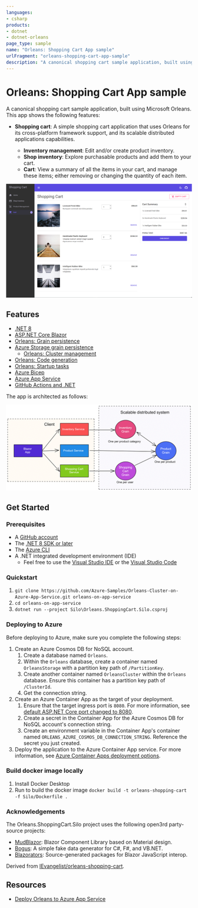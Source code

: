 ```yaml
---
languages:
- csharp
products:
- dotnet
- dotnet-orleans
page_type: sample
name: "Orleans: Shopping Cart App sample"
urlFragment: "orleans-shopping-cart-app-sample"
description: "A canonical shopping cart sample application, built using Microsoft Orleans."
---
```


# Orleans: Shopping Cart App sample

A canonical shopping cart sample application, built using Microsoft Orleans. This app shows the following features:

- **Shopping cart**: A simple shopping cart application that uses Orleans for its cross-platform framework support, and its scalable distributed applications capabilities.

  - **Inventory management**: Edit and/or create product inventory.
  - **Shop inventory**: Explore purchasable products and add them to your cart.
  - **Cart**: View a summary of all the items in your cart, and manage these items; either removing or changing the quantity of each item.

![Shopping Cart sample app running.](media/shopping-cart.png)

## Features

- [.NET 8](https://docs.microsoft.com/dotnet/core/whats-new/dotnet-8)
- [ASP.NET Core Blazor](https://docs.microsoft.com/aspnet/core/blazor/?view=aspnetcore-7.0)
- [Orleans: Grain persistence](https://docs.microsoft.com/dotnet/orleans/grains/grain-persistence)
- [Azure Storage grain persistence](https://docs.microsoft.com/dotnet/orleans/grains/grain-persistence/azure-storage)
  - [Orleans: Cluster management](https://docs.microsoft.com/dotnet/orleans/implementation/cluster-management)
- [Orleans: Code generation](https://docs.microsoft.com/dotnet/orleans/grains/code-generation)
- [Orleans: Startup tasks](https://docs.microsoft.com/dotnet/orleans/host/configuration-guide/startup-tasks)
- [Azure Bicep](https://docs.microsoft.com/azure/azure-resource-manager/bicep)
- [Azure App Service](https://docs.microsoft.com/azure/app-service/overview)
- [GitHub Actions and .NET](https://docs.microsoft.com/dotnet/devops/github-actions-overview)

The app is architected as follows:

![Shopping Cart sample app architecture.](media/shopping-cart-arch.png)

## Get Started

### Prerequisites

- A [GitHub account](https://github.com/join)
- The [.NET 8 SDK or later](https://dotnet.microsoft.com/download/dotnet)
- The [Azure CLI](/cli/azure/install-azure-cli)
- A .NET integrated development environment (IDE)
  - Feel free to use the [Visual Studio IDE](https://visualstudio.microsoft.com) or the [Visual Studio Code](https://code.visualstudio.com)

### Quickstart

1. `git clone https://github.com/Azure-Samples/Orleans-Cluster-on-Azure-App-Service.git orleans-on-app-service`
1. `cd orleans-on-app-service`
1. `dotnet run --project Silo\Orleans.ShoppingCart.Silo.csproj`

### Deploying to Azure

Before deploying to Azure, make sure you complete the following steps:

1. Create an Azure Cosmos DB for NoSQL account.
    1. Create a database named `Orleans`.
    1. Within the `Orleans` database, create a container named `OrleansStorage` with a partition key path of `/PartitionKey`.
    1. Create another container named `OrleansCluster` within the `Orleans` database. Ensure this container has a partition key path of `/ClusterId`.
    1. Get the connection string.
1. Create an Azure Container App as the target of your deployment.
    1. Ensure that the target ingress port is `8080`. For more information, see [default ASP.NET Core port changed to 8080](https://learn.microsoft.com/dotnet/core/compatibility/containers/8.0/aspnet-port).
    1. Create a secret in the Container App for the Azure Cosmos DB for NoSQL account's connection string.
    1. Create an environment variable in the Container App's container named `ORLEANS_AZURE_COSMOS_DB_CONNECTION_STRING`. Reference the secret you just created.
1. Deploy the application to the Azure Container App service. For more information, see [Azure Container Apps deployment options](https://learn.microsoft.com/azure/container-apps/code-to-cloud-options).

### Build docker image locally

1. Install Docker Desktop
2. Run to build the docker image `docker build -t orleans-shopping-cart -f Silo/Dockerfile .`

### Acknowledgements

The Orleans.ShoppingCart.Silo project uses the following open3rd party-source projects:

- [MudBlazor](https://github.com/MudBlazor/MudBlazor): Blazor Component Library based on Material design.
- [Bogus](https://github.com/bchavez/Bogus): A simple fake data generator for C#, F#, and VB.NET.
- [Blazorators](https://github.com/IEvangelist/blazorators): Source-generated packages for Blazor JavaScript interop.

Derived from [IEvangelist/orleans-shopping-cart](https://github.com/IEvangelist/orleans-shopping-cart).

## Resources

- [Deploy Orleans to Azure App Service](https://aka.ms/orleans-on-app-service)
